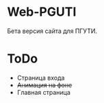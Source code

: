 # Web-PGUTI
Бета версия сайта для ПГУТИ. 

# ToDo
* Страница входа
* ~~Анимация на фоне~~
* Главная страница
